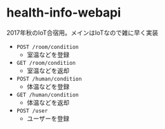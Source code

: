 # health-info-webapi

2017年秋のIoT合宿用。メインはIoTなので雑に早く実装

- `POST /room/condition`
    - 室温などを登録
- `GET /room/condition`
    - 室温などを返却
- `POST /human/condition`
    - 体温などを登録
- `GET /human/condition`
    - 体温などを返却
- `POST /user`
    - ユーザーを登録
